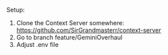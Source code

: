 Setup:


1. Clone the Context Server somewhere: https://github.com/SirGrandmasterr/context-server
2. Go to branch feature/GeminiOverhaul
3. Adjust .env file
